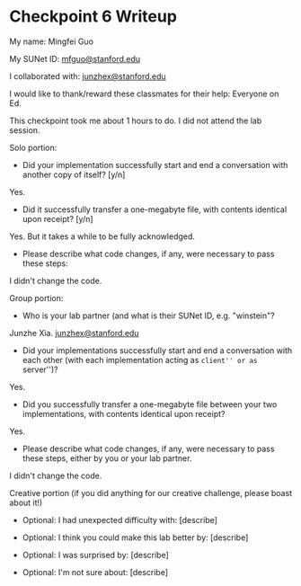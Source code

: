 Checkpoint 6 Writeup
====================

My name: Mingfei Guo

My SUNet ID: mfguo@stanford.edu

I collaborated with: junzhex@stanford.edu

I would like to thank/reward these classmates for their help: Everyone on Ed.

This checkpoint took me about 1 hours to do. I did not attend the lab session.

Solo portion:

- Did your implementation successfully start and end a conversation with another copy of itself? [y/n]

Yes.

- Did it successfully transfer a one-megabyte file, with contents identical upon receipt? [y/n]

Yes. But it takes a while to be fully acknowledged.

- Please describe what code changes, if any, were necessary to pass these steps:

I didn't change the code.

Group portion:

- Who is your lab partner (and what is their SUNet ID, e.g. "winstein"?

Junzhe Xia. junzhex@stanford.edu

- Did your implementations successfully start and end a conversation with each other (with each implementation acting as ``client'' or as ``server'')?

Yes.

- Did you successfully transfer a one-megabyte file between your two
  implementations, with contents identical upon receipt?

Yes.

- Please describe what code changes, if any, were necessary to pass
  these steps, either by you or your lab partner.

I didn't change the code.

Creative portion (if you did anything for our creative challenge,
                  please boast about it!)

- Optional: I had unexpected difficulty with: [describe]

- Optional: I think you could make this lab better by: [describe]

- Optional: I was surprised by: [describe]

- Optional: I'm not sure about: [describe]
